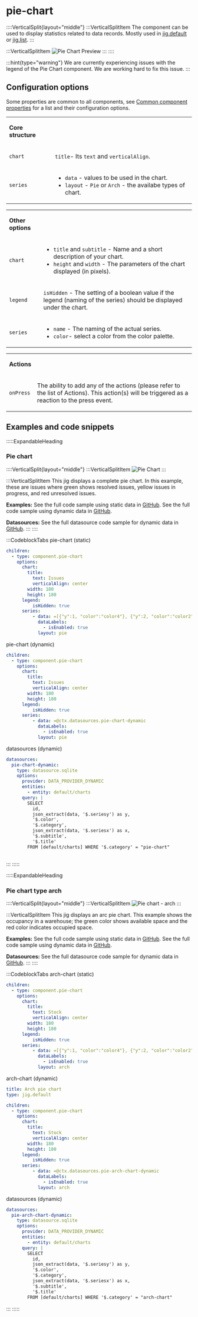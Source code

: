 # pie-chart

::::VerticalSplit{layout="middle"}
:::VerticalSplitItem
The component can be used to display statistics related to data records. Mostly used in [jig.default](<./../../Jig Types/jig_default.md>) or [jig.list](<./../../Jig Types/jig_list.md>).
:::

:::VerticalSplitItem
![Pie Chart Preview](https://archbee-image-uploads.s3.amazonaws.com/x7vdIDH6-ScTprfmi2XXX/CEsXqKXctc_APbWr9-1G9_pie-chart.png "Pie Chart Preview")
:::
::::

:::hint{type="warning"}
We are currently experiencing issues with the legend of the Pie Chart component. We are working hard to fix this issue.
:::

## Configuration options

Some properties are common to all components, see [Common component properties]() for a list and their configuration options.

<table isTableHeaderOn="true" selectedColumns="" selectedRows="" selectedTable="false">
  <tr>
    <td selected="false" align="left">
      <p><strong>Core structure</strong></p>
    </td>
    <td selected="false" align="left">
    </td>
  </tr>
  <tr>
    <td selected="false" align="left">
      <p><code>chart</code></p>
    </td>
    <td selected="false" align="left">
      <p><code>title</code>- Its <code>text</code> and <code>verticalAlign</code>.</p>
    </td>
  </tr>
  <tr>
    <td selected="false" align="left">
      <p><code>series</code></p>
    </td>
    <td selected="false" align="left">
      <ul>
      <li><code>data</code> - values to be used in the chart.</li>
      <li><code>layout</code> -  <code>Pie</code> or <code>Arch</code> - the availabe types of chart.</li>
      </ul>
    </td>
  </tr>
</table>

<table isTableHeaderOn="true" selectedColumns="" selectedRows="" selectedTable="false">
  <tr>
    <td selected="false" align="left">
      <p><strong>Other options</strong></p>
    </td>
    <td selected="false" align="left">
    </td>
  </tr>
  <tr>
    <td selected="false" align="left">
      <p><code>chart</code></p>
    </td>
    <td selected="false" align="left">
      <ul>
      <li><code>title</code> and <code>subtitle</code> - Name and a short description of your chart.</li>
      <li><code>height</code> and <code>width</code> - The parameters of the chart displayed (in pixels).</li>
      </ul>
    </td>
  </tr>
  <tr>
    <td selected="false" align="left">
      <p><code>legend</code></p>
    </td>
    <td selected="false" align="left">
      <p><code>isHidden</code> -  The setting of a boolean value if the legend (naming of the series) should be displayed under the chart.</p>
    </td>
  </tr>
  <tr>
    <td selected="false" align="left">
      <p><code>series</code></p>
    </td>
    <td selected="false" align="left">
      <ul>
      <li><code>name</code> - The naming of the actual series.</li>
      <li><code>color</code>- select a color from the color palette.</li>
      </ul>
    </td>
  </tr>
</table>

<table isTableHeaderOn="true" selectedColumns="" selectedRows="" selectedTable="false">
  <tr>
    <td selected="false" align="left">
      <p><strong>Actions</strong></p>
    </td>
    <td selected="false" align="left">
    </td>
  </tr>
  <tr>
    <td selected="false" align="left">
      <p><code>onPress</code></p>
    </td>
    <td selected="false" align="left">
      <p>The ability to add any of the actions (please refer to the list of  Actions). This action(s) will be triggered as a reaction to the press event.</p>
    </td>
  </tr>
</table>

## Examples and code snippets

:::::ExpandableHeading
### Pie chart

::::VerticalSplit{layout="middle"}
:::VerticalSplitItem
![Pie Chart](https://archbee-image-uploads.s3.amazonaws.com/x7vdIDH6-ScTprfmi2XXX/CAWSPzutiCMFmb4gxIrya_w40z-dj51d0ecr9n92ccvpiechartiphone13blueportrait.png "Pie Chart")
:::

:::VerticalSplitItem
This jig displays a complete pie chart. In this example, these are issues where green shows resolved issues, yellow issues in progress, and red unresolved issues.

**Examples:**
See the full code sample using static data in [GitHub](https://github.com/jigx-com/jigx-samples/blob/main/quickstart/jigx-samples/jigs/jigx-components/pie-chart/static-data/pie-chart/pie-chart.jigx).
See the full code sample using dynamic data in [GitHub](https://github.com/jigx-com/jigx-samples/blob/main/quickstart/jigx-samples/jigs/jigx-components/pie-chart/dynamic-data/pie-chart/pie-chart-dynamic.jigx).

**Datasources:**
See the full datasource code sample for dynamic data in [GitHub](https://github.com/jigx-com/jigx-samples/blob/main/quickstart/jigx-samples/datasources/charts/dynamic/pie-chart-dynamic.jigx).
:::
::::

:::CodeblockTabs
pie-chart (static)

```yaml
children:
  - type: component.pie-chart
    options:
      chart:
        title:
          text: Issues
          verticalAlign: center
        width: 180
        height: 180
      legend:
          isHidden: true
      series:
          - data: =[{"y":1, "color":"color4"}, {"y":2, "color":"color2"}, {"y":3, "color":"color3"}]
            dataLabels:
              - isEnabled: true
            layout: pie
```

pie-chart (dynamic)

```yaml
children:
  - type: component.pie-chart
    options:
      chart:
        title:
          text: Issues
          verticalAlign: center
        width: 180
        height: 180
      legend:
          isHidden: true
      series:
          - data: =@ctx.datasources.pie-chart-dynamic
            dataLabels:
              - isEnabled: true
            layout: pie
```

datasources (dynamic)

```yaml
datasources:
  pie-chart-dynamic:
    type: datasource.sqlite
    options:
      provider: DATA_PROVIDER_DYNAMIC
      entities:
        - entity: default/charts
      query: |
        SELECT 
          id, 
          json_extract(data, '$.seriesy') as y, 
          '$.color', 
          '$.category', 
          json_extract(data, '$.seriesx') as x, 
          '$.subtitle', 
          '$.title' 
        FROM [default/charts] WHERE '$.category' = "pie-chart"
    
```
:::
:::::

:::::ExpandableHeading
### Pie chart type arch

::::VerticalSplit{layout="middle"}
:::VerticalSplitItem
![Pie chart - arch](https://archbee-image-uploads.s3.amazonaws.com/x7vdIDH6-ScTprfmi2XXX/4-g91a_Saz9YXCiIcWHcR_bco9qdkyaolqvlk3xgf8gpie-chart-archchartiphone13blueportrait.png "Pie chart - arch")
:::

:::VerticalSplitItem
This jig displays an arc pie chart. This example shows the occupancy in a warehouse; the green color shows available space and the red color indicates occupied space.

**Examples:**
See the full code sample using static data in [GitHub](https://github.com/jigx-com/jigx-samples/blob/main/quickstart/jigx-samples/jigs/jigx-components/pie-chart/static-data/pie-chart-arch/pie-chart-arch.jigx).
See the full code sample using dynamic data in [GitHub](https://github.com/jigx-com/jigx-samples/blob/main/quickstart/jigx-samples/jigs/jigx-components/pie-chart/dynamic-data/pie-chart-arch/pie-chart-arch-dynamic.jigx).

**Datasources:**
See the full datasource code sample for dynamic data in [GitHub](https://github.com/jigx-com/jigx-samples/blob/main/quickstart/jigx-samples/datasources/charts/dynamic/pie-arch-chart-dynamic.jigx).
:::
::::

:::CodeblockTabs
arch-chart (static)

```yaml
children:
  - type: component.pie-chart
    options:
      chart:
        title:
          text: Stock
          verticalAlign: center
        width: 180
        height: 180
      legend:
          isHidden: true
      series:
          - data: =[{"y":1, "color":"color4"}, {"y":2, "color":"color2"}]
            dataLabels:
              - isEnabled: true
            layout: arch
```

arch-chart (dynamic)

```yaml
title: Arch pie chart
type: jig.default

children:
  - type: component.pie-chart
    options:
      chart:
        title:
          text: Stock
          verticalAlign: center
        width: 180
        height: 180
      legend:
          isHidden: true
      series:
          - data: =@ctx.datasources.pie-arch-chart-dynamic
            dataLabels:
              - isEnabled: true
            layout: arch
```

datasources (dynamic)

```yaml
datasources:
  pie-arch-chart-dynamic:
    type: datasource.sqlite
    options:
      provider: DATA_PROVIDER_DYNAMIC
      entities:
        - entity: default/charts
      query: |
        SELECT 
          id, 
          json_extract(data, '$.seriesy') as y, 
          '$.color', 
          '$.category', 
          json_extract(data, '$.seriesx') as x, 
          '$.subtitle', 
          '$.title' 
        FROM [default/charts] WHERE '$.category' = "arch-chart"
```
:::
:::::

